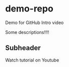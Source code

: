 # demo-repo
Demo for GitHub Intro video

Some descriptions!!!!

## Subheader

Watch tutorial on Youtube
